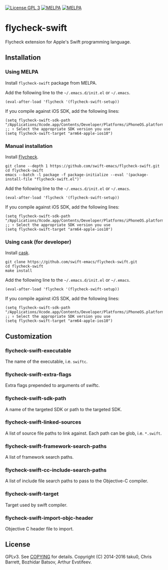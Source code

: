 [![License GPL 3][badge-license]][copying]
[![MELPA](https://melpa.org/packages/flycheck-swift-badge.svg)](https://melpa.org/#/flycheck-swift)
[![MELPA](https://stable.melpa.org/packages/flycheck-swift-badge.svg)](https://melpa.org/#/flycheck-swift)

# flycheck-swift

Flycheck extension for Apple's Swift programming language.

## Installation

### Using MELPA

Install `flycheck-swift` package from MELPA.

Add the following line to the `~/.emacs.d/init.el` or `~/.emacs`.

```
(eval-after-load 'flycheck '(flycheck-swift-setup))
```

If you compile against iOS SDK, add the following lines:

```
(setq flycheck-swift-sdk-path "/Applications/Xcode.app/Contents/Developer/Platforms/iPhoneOS.platform/Developer/SDKs/iPhoneOS10.0.sdk")
;; ↑ Select the appropriate SDK version you use
(setq flycheck-swift-target "arm64-apple-ios10")
```

### Manual installation

Install [Flycheck](http://www.flycheck.org/en/latest/user/installation.html).

```
git clone --depth 1 https://github.com/swift-emacs/flycheck-swift.git
cd flycheck-swift
emacs --batch -l package -f package-initialize --eval '(package-install-file "flycheck-swift.el")'
```

Add the following line to the `~/.emacs.d/init.el` or `~/.emacs`.

```
(eval-after-load 'flycheck '(flycheck-swift-setup))
```

If you compile against iOS SDK, add the following lines:

```
(setq flycheck-swift-sdk-path "/Applications/Xcode.app/Contents/Developer/Platforms/iPhoneOS.platform/Developer/SDKs/iPhoneOS10.0.sdk")
;; ↑ Select the appropriate SDK version you use
(setq flycheck-swift-target "arm64-apple-ios10")
```

### Using cask (for developer)

Install [cask](https://github.com/cask/cask).

```
git clone https://github.com/swift-emacs/flycheck-swift.git
cd flycheck-swift
make install
```

Add the following line to the `~/.emacs.d/init.el` or `~/.emacs`.

```
(eval-after-load 'flycheck '(flycheck-swift-setup))
```

If you compile against iOS SDK, add the following lines:

```
(setq flycheck-swift-sdk-path "/Applications/Xcode.app/Contents/Developer/Platforms/iPhoneOS.platform/Developer/SDKs/iPhoneOS10.0.sdk")
;; ↑ Select the appropriate SDK version you use
(setq flycheck-swift-target "arm64-apple-ios10")
```

## Customization

### flycheck-swift-executable

The name of the executable, i.e. `swiftc`.

### flycheck-swift-extra-flags

Extra flags prepended to arguments of swiftc.

### flycheck-swift-sdk-path

A name of the targeted SDK or path to the targeted SDK.

### flycheck-swift-linked-sources

A list of source file paths to link against. Each path can be glob, i.e. `*.swift`.

### flycheck-swift-framework-search-paths

A list of framework search paths.

### flycheck-swift-cc-include-search-paths

A list of include file search paths to pass to the Objective-C compiler.

### flycheck-swift-target

Target used by swift compiler.

### flycheck-swift-import-objc-header

Objective C header file to import.

## License

GPLv3. See [COPYING][] for details. Copyright (C) 2014-2016 taku0, Chris Barrett, Bozhidar Batsov, Arthur Evstifeev.

[badge-license]: https://img.shields.io/badge/license-GPL_3-green.svg
[COPYING]: ./COPYING
